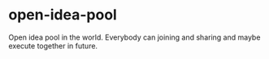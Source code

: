 # open-idea-pool
Open idea pool in the world. Everybody can joining and sharing and maybe execute together in future.
